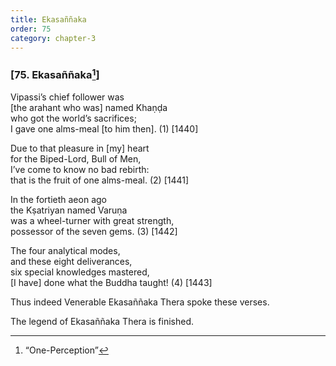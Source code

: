 ```yaml
---
title: Ekasaññaka
order: 75
category: chapter-3
---
```


### \[75. Ekasaññaka[^1]\]

Vipassi’s chief follower was  
\[the arahant who was\] named Khaṇḍa  
who got the world’s sacrifices;  
I gave one alms-meal \[to him then\]. (1) \[1440\]

Due to that pleasure in \[my\] heart  
for the Biped-Lord, Bull of Men,  
I’ve come to know no bad rebirth:  
that is the fruit of one alms-meal. (2) \[1441\]

In the fortieth aeon ago  
the Kṣatriyan named Varuṇa  
was a wheel-turner with great strength,  
possessor of the seven gems. (3) \[1442\]

The four analytical modes,  
and these eight deliverances,  
six special knowledges mastered,  
\[I have\] done what the Buddha taught! (4) \[1443\]

Thus indeed Venerable Ekasaññaka Thera spoke these verses.

The legend of Ekasaññaka Thera is finished.

[^1]: “One-Perception”
